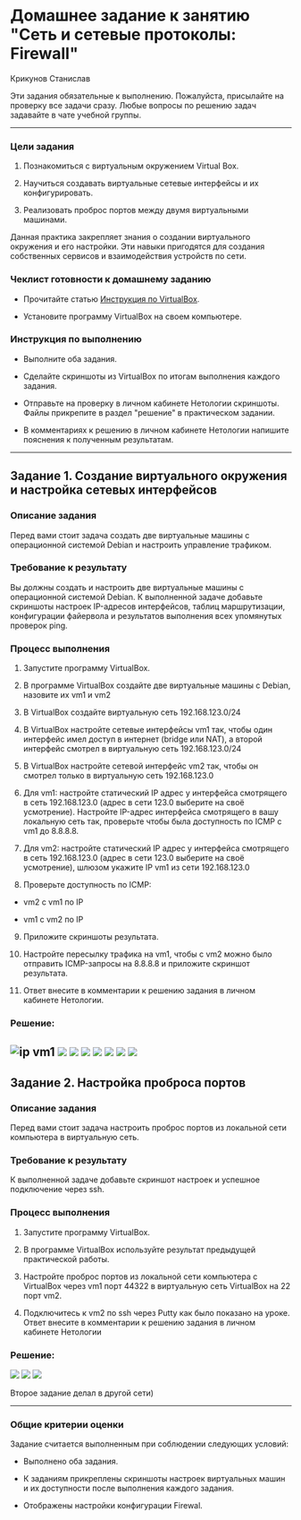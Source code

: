 # Домашнее задание к занятию "Сеть и сетевые протоколы: Firewall" 

Крикунов Станислав

Эти задания обязательные к выполнению. Пожалуйста, присылайте на проверку все задачи сразу. Любые вопросы по решению задач задавайте в чате учебной группы.

---

### Цели задания

1. Познакомиться с виртуальным окружением Virtual Box.

2. Научиться создавать виртуальные сетевые интерфейсы и их конфигурировать.

3. Реализовать проброс портов между двумя виртуальными машинами.

Данная практика закрепляет знания о создании виртуального окружения и его настройки. Эти навыки пригодятся для создания собственных сервисов и взаимодействия устройств по сети.

### Чеклист готовности к домашнему заданию

- Прочитайте статью [Инструкция по VirtualBox](https://hackware.ru/?p=3727).

- Установите программу VirtualBox на своем компьютере.

### Инструкция по выполнению

- Выполните оба задания.

- Сделайте скриншоты из VirtualBox по итогам выполнения каждого задания.

- Отправьте на проверку в личном кабинете Нетологии скриншоты. Файлы прикрепите в раздел "решение" в практическом задании.

- В комментариях к решению в личном кабинете Нетологии напишите пояснения к полученным результатам.

---

## Задание 1. Создание виртуального окружения и настройка сетевых интерфейсов

### Описание задания

Перед вами стоит задача создать две виртуальные машины с операционной системой Debian и настроить управление трафиком.

### Требование к результату

Вы должны создать и настроить две виртуальные машины с операционной системой Debian. К выполненной задаче добавьте скриншоты настроек IP-адресов интерфейсов, таблиц маршрутизации, конфигурации файервола и результатов выполнения всех упомянутых проверок ping.

### Процесс выполнения

1. Запустите программу VirtualBox.

2. В программе VirtualBox создайте две виртуальные машины с Debian, назовите их vm1 и vm2

3. В VirtualBox создайте виртуальную сеть 192.168.123.0/24

4. В VirtualBox настройте сетевые интерфейсы vm1 так, чтобы один интерфейс имел доступ в интернет (bridge или NAT), а второй интерфейс смотрел в виртуальную сеть 192.168.123.0/24

5. В VirtualBox настройте сетевой интерфейс vm2 так, чтобы он смотрел только в виртуальную сеть 192.168.123.0

6. Для vm1: настройте статический IP адрес у интерфейса смотрящего в сеть 192.168.123.0 (адрес в сети 123.0 выберите на своё усмотрение). Настройте IP-адрес интерфейса смотрящего в вашу локальную сеть так, проверьте чтобы была доступность по ICMP c vm1 до 8.8.8.8.

7. Для vm2: настройте статический IP адрес у интерфейса смотрящего в сеть 192.168.123.0 (адрес в сети 123.0 выберите на своё усмотрение), шлюзом укажите IP vm1 из сети 192.168.123.0

8. Проверьте доступность по ICMP:

- vm2 с vm1 по IP

- vm1 с vm2 по IP

9. Приложите скриншоты результата.

10. Настройте пересылку трафика на vm1, чтобы с vm2 можно было отправить ICMP-запросы на 8.8.8.8 и приложите скриншот результата.

11. Ответ внесите в комментарии к решению задания в личном кабинете Нетологии.

### Решение:

![ip vm1](2023-02-06_16-20-23%201.png " ip vm1 ")
![](2023-02-06_16-21-02.png)
![](2023-02-06_16-23-06.png)
![](2023-02-06_16-27-41.png)
![](2023-02-06_16-29-03.png)
![](2023-02-06_16-30-26.png)
![](2023-02-06_16-33-10.png)
![](2023-02-06_16-34-02.png)
---

## Задание 2. Настройка проброса портов

### Описание задания

Перед вами стоит задача настроить проброс портов из локальной сети компьютера в виртуальную сеть.

### Требование к результату

К выполненной задаче добавьте скриншот настроек и успешное подключение через ssh.

### Процесс выполнения

1. Запустите программу VirtualBox.

2. В программе VirtualBox используйте результат предыдущей практической работы.

3. Настройте проброс портов из локальной сети компьютера с VirtualBox через vm1 порт 44322 в виртуальную сеть VirtualBox на 22 порт vm2.

4. Подключитесь к vm2 по ssh через Putty как было показано на уроке. Ответ внесите в комментарии к решению задания в личном кабинете Нетологии

### Решение: 

![](2023-02-06_22-56-23.png)
![](2023-02-06_22-59-08.png)
![](2023-02-06_23-01-29.png)

Второе задание делал в другой сети)

---

### Общие критерии оценки

Задание считается выполненным при соблюдении следующих условий:

- Выполнено оба задания.

- К заданиям прикреплены скриншоты настроек виртуальных машин и их доступности после выполнения каждого задания.

- Отображены настройки конфигурации Firewal.
